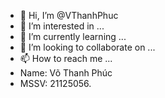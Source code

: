 - 👋 Hi, I’m @VThanhPhuc
- 👀 I’m interested in ...
- 🌱 I’m currently learning ...
- 💞️ I’m looking to collaborate on ...
- 📫 How to reach me ...
- Name: Võ Thanh Phúc
- MSSV: 21125056.
<!---
VThanhPhuc/VThanhPhuc is a ✨ special ✨ repository because its `README.md` (this file) appears on your GitHub profile.
You can click the Preview link to take a look at your changes.
--->

